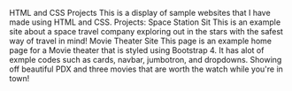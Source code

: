 HTML and CSS Projects 
This is a display of sample websites that I have made using HTML and CSS.
Projects:
Space Station Sit 
This is an example site about a space travel company exploring out in the stars with the safest way of travel in mind!
Movie Theater Site
This page is an example home page for a Movie theater that is styled using Bootstrap 4. It has alot of exmple codes such as cards, navbar, jumbotron, and dropdowns. Showing off beautiful PDX and three movies that are worth the watch while you're in town!

